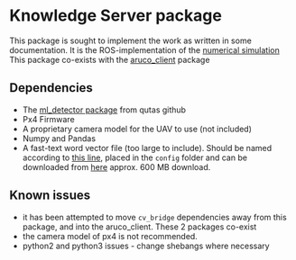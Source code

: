 # Knowledge Server package

This package is sought to implement the work as written in some documentation. It is the ROS-implementation of the [numerical simulation](https://github.com/NicoMandel/Numerical-Sim-Semantic)
This package co-exists with the [aruco_client](https://github.com/NicoMandel/aruco_client) package

## Dependencies
* The [ml_detector package](https://github.com/qutas/marker_localization) from qutas github
* Px4 Firmware
* A proprietary camera model for the UAV to use (not included)
* Numpy and Pandas
* A fast-text word vector file (too large to include). Should be named according to [this line](https://github.com/NicoMandel/knowledgebase/blob/master/src/word2vec_mapping.py#L32), placed in the `config` folder and can be downloaded from [here](https://fasttext.cc/docs/en/english-vectors.html) approx. 600 MB download. 

## Known issues
* it has been attempted to move `cv_bridge` dependencies away from this package, and into the aruco_client. These 2 packages co-exist
* the camera model of px4 is not recommended.
* python2 and python3 issues - change shebangs where necessary
